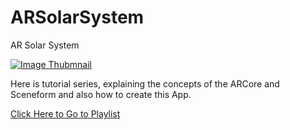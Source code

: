 # ARSolarSystem
AR Solar System

[![Image Thubmnail](https://i.ytimg.com/vi/Ki-WqP4UxS8/hqdefault.jpg?sqp=-oaymwEZCNACELwBSFXyq4qpAwsIARUAAIhCGAFwAQ==&rs=AOn4CLBJj0XEk9d5e5-zsv9RnX-riyGFow)](https://www.youtube.com/watch?v=Ki-WqP4UxS8)


Here is tutorial series, explaining the concepts of the ARCore and Sceneform and also how to create this App.

[Click Here to Go to Playlist](https://www.youtube.com/watch?v=L-VbutbFAbY&list=PLeHnOifCbbZeiP31JLV64TbOBoj0k5RSf)
